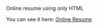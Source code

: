 Online resume using only HTML

You can see it here: <a href="https://ma7euspinheiro.github.io/online-resume/" target="_blank">Online Resume</a>


